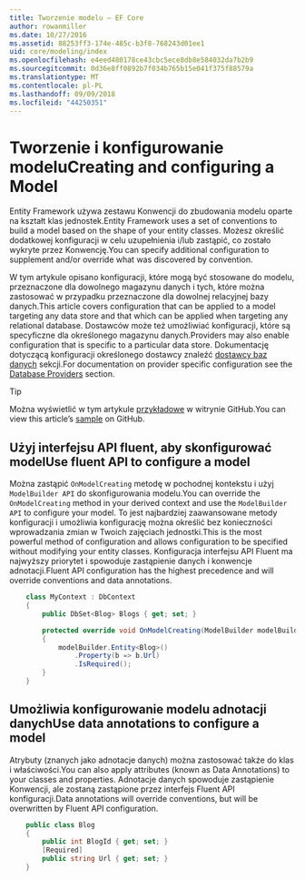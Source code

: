 ```yaml
---
title: Tworzenie modelu — EF Core
author: rowanmiller
ms.date: 10/27/2016
ms.assetid: 88253ff3-174e-485c-b3f8-768243d01ee1
uid: core/modeling/index
ms.openlocfilehash: e4eed480178ce43cbc5ece8db8e584032da7b2b9
ms.sourcegitcommit: 0d36e8ff0892b7f034b765b15e041f375f88579a
ms.translationtype: MT
ms.contentlocale: pl-PL
ms.lasthandoff: 09/09/2018
ms.locfileid: "44250351"
---
```

# <a name="creating-and-configuring-a-model"></a><span data-ttu-id="9d882-102">Tworzenie i konfigurowanie modelu</span><span class="sxs-lookup"><span data-stu-id="9d882-102">Creating and configuring a Model</span></span>

<span data-ttu-id="9d882-103">Entity Framework używa zestawu Konwencji do zbudowania modelu oparte na kształt klas jednostek.</span><span class="sxs-lookup"><span data-stu-id="9d882-103">Entity Framework uses a set of conventions to build a model based on the shape of your entity classes.</span></span> <span data-ttu-id="9d882-104">Możesz określić dodatkowej konfiguracji w celu uzupełnienia i/lub zastąpić, co zostało wykryte przez Konwencję.</span><span class="sxs-lookup"><span data-stu-id="9d882-104">You can specify additional configuration to supplement and/or override what was discovered by convention.</span></span>

<span data-ttu-id="9d882-105">W tym artykule opisano konfiguracji, które mogą być stosowane do modelu, przeznaczone dla dowolnego magazynu danych i tych, które można zastosować w przypadku przeznaczone dla dowolnej relacyjnej bazy danych.</span><span class="sxs-lookup"><span data-stu-id="9d882-105">This article covers configuration that can be applied to a model targeting any data store and that which can be applied when targeting any relational database.</span></span> <span data-ttu-id="9d882-106">Dostawców może też umożliwiać konfiguracji, które są specyficzne dla określonego magazynu danych.</span><span class="sxs-lookup"><span data-stu-id="9d882-106">Providers may also enable configuration that is specific to a particular data store.</span></span> <span data-ttu-id="9d882-107">Dokumentację dotyczącą konfiguracji określonego dostawcy znaleźć [dostawcy baz danych](../providers/index.md) sekcji.</span><span class="sxs-lookup"><span data-stu-id="9d882-107">For documentation on provider specific configuration see the [Database Providers](../providers/index.md) section.</span></span>

> [!TIP]  
> <span data-ttu-id="9d882-108">Można wyświetlić w tym artykule [przykładowe](https://github.com/aspnet/EntityFramework.Docs/tree/master/samples) w witrynie GitHub.</span><span class="sxs-lookup"><span data-stu-id="9d882-108">You can view this article’s [sample](https://github.com/aspnet/EntityFramework.Docs/tree/master/samples) on GitHub.</span></span>

## <a name="use-fluent-api-to-configure-a-model"></a><span data-ttu-id="9d882-109">Użyj interfejsu API fluent, aby skonfigurować model</span><span class="sxs-lookup"><span data-stu-id="9d882-109">Use fluent API to configure a model</span></span>

<span data-ttu-id="9d882-110">Można zastąpić `OnModelCreating` metodę w pochodnej kontekstu i użyj `ModelBuilder API` do skonfigurowania modelu.</span><span class="sxs-lookup"><span data-stu-id="9d882-110">You can override the `OnModelCreating` method in your derived context and use the `ModelBuilder API` to configure your model.</span></span> <span data-ttu-id="9d882-111">To jest najbardziej zaawansowane metody konfiguracji i umożliwia konfigurację można określić bez konieczności wprowadzania zmian w Twoich zajęciach jednostki.</span><span class="sxs-lookup"><span data-stu-id="9d882-111">This is the most powerful method of configuration and allows configuration to be specified without modifying your entity classes.</span></span> <span data-ttu-id="9d882-112">Konfiguracja interfejsu API Fluent ma najwyższy priorytet i spowoduje zastąpienie danych i konwencje adnotacji.</span><span class="sxs-lookup"><span data-stu-id="9d882-112">Fluent API configuration has the highest precedence and will override conventions and data annotations.</span></span>

<!-- [!code-csharp[Main](samples/core/Modeling/FluentAPI/Samples/Required.cs?range=5-15&highlight=5-10)] -->

``` csharp
    class MyContext : DbContext
    {
        public DbSet<Blog> Blogs { get; set; }

        protected override void OnModelCreating(ModelBuilder modelBuilder)
        {
            modelBuilder.Entity<Blog>()
                .Property(b => b.Url)
                .IsRequired();
        }
    }
```

## <a name="use-data-annotations-to-configure-a-model"></a><span data-ttu-id="9d882-113">Umożliwia konfigurowanie modelu adnotacji danych</span><span class="sxs-lookup"><span data-stu-id="9d882-113">Use data annotations to configure a model</span></span>

<span data-ttu-id="9d882-114">Atrybuty (znanych jako adnotacje danych) można zastosować także do klas i właściwości.</span><span class="sxs-lookup"><span data-stu-id="9d882-114">You can also apply attributes (known as Data Annotations) to your classes and properties.</span></span> <span data-ttu-id="9d882-115">Adnotacje danych spowoduje zastąpienie Konwencji, ale zostaną zastąpione przez interfejs Fluent API konfiguracji.</span><span class="sxs-lookup"><span data-stu-id="9d882-115">Data annotations will override conventions, but will be overwritten by Fluent API configuration.</span></span>

<!-- [!code-csharp[Main](samples/core/Modeling/DataAnnotations/Samples/Required.cs?range=11-16&highlight=4)] -->
``` csharp
    public class Blog
    {
        public int BlogId { get; set; }
        [Required]
        public string Url { get; set; }
    }
```
